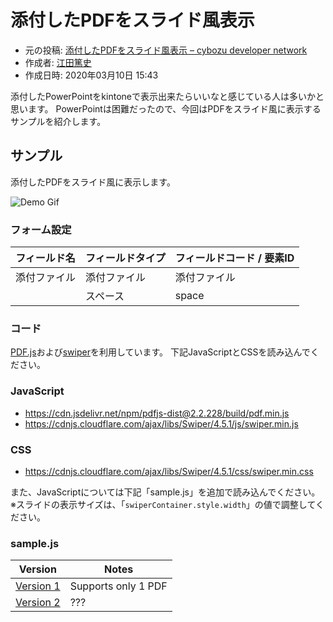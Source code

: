 # 添付したPDFをスライド風表示
  * 元の投稿: [添付したPDFをスライド風表示 – cybozu developer network](https://developer.cybozu.iohttps://developer.cybozu.io/hc/ja/community/posts/360058388652)
  * 作成者: [江田篤史](https://developer.cybozu.iohttps://developer.cybozu.io/hc/ja/profiles/5826575706)
  * 作成日時: 2020年03月10日 15:43

添付したPowerPointをkintoneで表示出来たらいいなと感じている人は多いかと思います。 PowerPointは困難だったので、今回はPDFをスライド風に表示するサンプルを紹介します。

## サンプル

添付したPDFをスライド風に表示します。

![Demo Gif](https://developer.cybozu.io/hc/user_images/eVMEeVgQE46mrYNswbeAkg.gif)

### フォーム設定

| フィールド名 | フィールドタイプ | フィールドコード / 要素ID |
| ------------ | ---------------- | ------------------------- |
| 添付ファイル | 添付ファイル     | 添付ファイル              |
|              | スペース         | space                     |

### コード
[PDF.js](https://mozilla.github.io/pdf.js/)および[swiper](https://swiperjs.com/)を利用しています。 下記JavaScriptとCSSを読み込んでください。

### JavaScript
  * <https://cdn.jsdelivr.net/npm/pdfjs-dist@2.2.228/build/pdf.min.js>
  * <https://cdnjs.cloudflare.com/ajax/libs/Swiper/4.5.1/js/swiper.min.js>

### CSS
  * <https://cdnjs.cloudflare.com/ajax/libs/Swiper/4.5.1/css/swiper.min.css>

また、JavaScriptについては下記「sample.js」を追加で読み込んでください。  
※スライドの表示サイズは、「`swiperContainer.style.width`」の値で調整してください。

### sample.js
| Version                      | Notes               |
| ---------------------------- | ------------------- |
| [Version 1](JP_sample_v1.js) | Supports only 1 PDF |
| [Version 2](JP_sample_v2.js) | ???                 |
